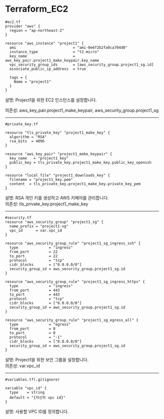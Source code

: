 # Terraform_EC2

```
#ec2.tf
provider "aws" {
  region = "ap-northeast-2"
}

resource "aws_instance" "project1" {
  ami                          = "ami-0e6f2b2fa0ca704d0"
  instance_type                = "t2.micro"
  key_name                     = aws_key_pair.project1_make_keypair.key_name
  vpc_security_group_ids       = [aws_security_group.project1_sg.id]
  associate_public_ip_address  = true
  
  tags = {
    Name = "project1"
  }
}
```
설명: Project1을 위한 EC2 인스턴스를 설정합니다.  

의존성: aws_key_pair.project1_make_keypair, aws_security_group.project1_sg

---------

```
#private_key.tf

resource "tls_private_key" "project1_make_key" {
  algorithm = "RSA"
  rsa_bits  = 4096
}

resource "aws_key_pair" "project1_make_keypair" {
  key_name   = "project1_key"
  public_key = tls_private_key.project1_make_key.public_key_openssh
}

resource "local_file" "project1_downloads_key" {
  filename = "project1_key.pem"
  content  = tls_private_key.project1_make_key.private_key_pem
}
```
설명: RSA 개인 키를 생성하고 AWS 키페어를 관리합니다.  
의존성: tls_private_key.project1_make_key

--------

```
#security.tf
resource "aws_security_group" "project1_sg" {
  name_prefix = "project1-sg"
  vpc_id      = var.vpc_id
}

resource "aws_security_group_rule" "project1_sg_ingress_ssh" {
  type              = "ingress"
  from_port         = 22
  to_port           = 22
  protocol          = "tcp"
  cidr_blocks       = ["0.0.0.0/0"]
  security_group_id = aws_security_group.project1_sg.id
}

resource "aws_security_group_rule" "project1_sg_ingress_https" {
  type              = "ingress"
  from_port         = 443
  to_port           = 443
  protocol          = "tcp"
  cidr_blocks       = ["0.0.0.0/0"]
  security_group_id = aws_security_group.project1_sg.id
}

resource "aws_security_group_rule" "project1_sg_egress_all" {
  type              = "egress"
  from_port         = 0
  to_port           = 0
  protocol          = "-1"
  cidr_blocks       = ["0.0.0.0/0"]
  security_group_id = aws_security_group.project1_sg.id
}
```
설명: Project1을 위한 보안 그룹을 설정합니다.  
의존성: var.vpc_id

-----

```
#variables.tf(.gitignore)

variable "vpc_id" {
  type    = string
  default = "{자신의 vpc id}"
}
```
설명: 사용할 VPC ID를 정의합니다.

